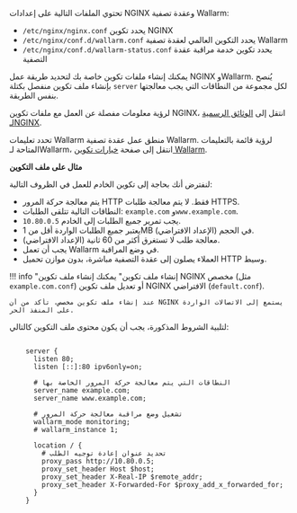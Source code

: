 تحتوي الملفات التالية على إعدادات NGINX وعقدة تصفية Wallarm:

* `/etc/nginx/nginx.conf` يحدد تكوين NGINX
* `/etc/nginx/conf.d/wallarm.conf` يحدد التكوين العالمي لعقدة تصفية Wallarm
* `/etc/nginx/conf.d/wallarm-status.conf` يحدد تكوين خدمة مراقبة عقدة التصفية

يمكنك إنشاء ملفات تكوين خاصة بك لتحديد طريقة عمل NGINX وWallarm. يُنصح بإنشاء ملف تكوين منفصل بكتلة `server` لكل مجموعة من النطاقات التي يجب معالجتها بنفس الطريقة.

لرؤية معلومات مفصلة عن العمل مع ملفات تكوين NGINX، انتقل إلى [الوثائق الرسمية لـNGINX](https://nginx.org/en/docs/beginners_guide.html).

تحدد تعليمات Wallarm منطق عمل عقدة تصفية Wallarm. لرؤية قائمة بالتعليمات المتاحة لـWallarm، انتقل إلى صفحة [خيارات تكوين Wallarm](configure-parameters-en.md).

**مثال على ملف التكوين**

لنفترض أنك بحاجة إلى تكوين الخادم للعمل في الظروف التالية:
* يتم معالجة حركة المرور HTTP فقط. لا يتم معالجة طلبات HTTPS.
* النطاقات التالية تتلقى الطلبات: `example.com` و`www.example.com`.
* يجب تمرير جميع الطلبات إلى الخادم `10.80.0.5`.
* يعتبر جميع الطلبات الواردة أقل من 1MB في الحجم (الإعداد الافتراضي).
* معالجة طلب لا تستغرق أكثر من 60 ثانية (الإعداد الافتراضي).
* يجب أن تعمل Wallarm في وضع المراقبة.
* العملاء يصلون إلى عقدة التصفية مباشرة، بدون موازن تحميل HTTP وسيط.

!!! info "إنشاء ملف تكوين"
    يمكنك إنشاء ملف تكوين NGINX مخصص (مثل `example.com.conf`) أو تعديل ملف تكوين NGINX الافتراضي (`default.conf`).
    
    عند إنشاء ملف تكوين مخصص، تأكد من أن NGINX يستمع إلى الاتصالات الواردة على المنفذ الحر.

لتلبية الشروط المذكورة، يجب أن يكون محتوى ملف التكوين كالتالي:

```

    server {
      listen 80;
      listen [::]:80 ipv6only=on;

      # النطاقات التي يتم معالجة حركة المرور الخاصة بها
      server_name example.com; 
      server_name www.example.com;

      # تشغيل وضع مراقبة معالجة حركة المرور
      wallarm_mode monitoring; 
      # wallarm_instance 1;

      location / {
        # تحديد عنوان إعادة توجيه الطلب
        proxy_pass http://10.80.0.5; 
        proxy_set_header Host $host;
        proxy_set_header X-Real-IP $remote_addr;
        proxy_set_header X-Forwarded-For $proxy_add_x_forwarded_for;
      }
    }

```
